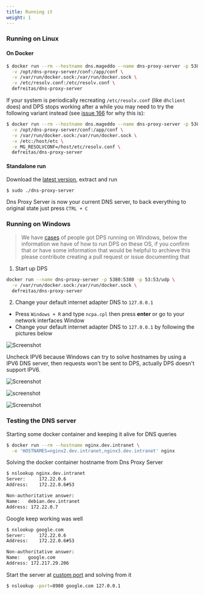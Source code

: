 ```yaml
---
title: Running it
weight: 1
---
```


### Running on Linux

#### On Docker

```bash
$ docker run --rm --hostname dns.mageddo --name dns-proxy-server -p 5380:5380 \
  -v /opt/dns-proxy-server/conf:/app/conf \
  -v /var/run/docker.sock:/var/run/docker.sock \
  -v /etc/resolv.conf:/etc/resolv.conf \
  defreitas/dns-proxy-server
```

If your system is periodically recreating `/etc/resolv.conf` (like `dhclient` does) and DPS stops working
after a while you may need to try the following variant instead (see
[issue 166](https://github.com/mageddo/dns-proxy-server/issues/166) for why this is):

```bash
$ docker run --rm --hostname dns.mageddo --name dns-proxy-server -p 5380:5380 \
  -v /opt/dns-proxy-server/conf:/app/conf \
  -v /var/run/docker.sock:/var/run/docker.sock \
  -v /etc:/host/etc \
  -e MG_RESOLVCONF=/host/etc/resolv.conf \
  defreitas/dns-proxy-server
```

#### Standalone run

Download the [latest version](https://github.com/mageddo/dns-proxy-server/releases), extract and run

	$ sudo ./dns-proxy-server

Dns Proxy Server is now your current DNS server, to back everything to original state just press `CTRL + C`

### Running on Windows

> We have [cases](https://github.com/mageddo/dns-proxy-server/issues/66) of people got DPS running on Windows,
below the information we have of how to run DPS on these OS, if you confirm that or have some information that
would be helpful to archieve this please contribute creating a pull request or issue documenting that

1. Start up DPS
```bash
docker run --name dns-proxy-server -p 5380:5380 -p 53:53/udp \
  -v /var/run/docker.sock:/var/run/docker.sock \ 
  defreitas/dns-proxy-server
```

2. Change your default internet adapter DNS to `127.0.0.1`

* Press `Windows + R` and type `ncpa.cpl` then press **enter** or go to your network interfaces Window
* Change your default internet adapter DNS to `127.0.0.1` by following the 
pictures below

![Screenshot](https://i.imgur.com/UAVUgLf.png?width=10pc&classes=shadow)

Uncheck IPV6 because Windows can try to solve hostnames by using a IPV6 DNS server,
then requests won't be sent to DPS, actually DPS doesn't support IPV6.

![Screenshot](https://i.imgur.com/DGPdFRD.png?width=10pc&classes=shadow)

![screenshot](https://i.imgur.com/EcZF6mG.png?width=10pc&classes=shadow)

![Screenshot](https://i.imgur.com/0bxASqd.png?width=10pc&classes=shadow)

### Testing the DNS server

Starting some docker container and keeping it alive for DNS queries

```bash
$ docker run --rm --hostname nginx.dev.intranet \
  -e 'HOSTNAMES=nginx2.dev.intranet,nginx3.dev.intranet' nginx
```

Solving the docker container hostname from Dns Proxy Server

```bash
$ nslookup nginx.dev.intranet
Server:		172.22.0.6
Address:	172.22.0.6#53

Non-authoritative answer:
Name:	debian.dev.intranet
Address: 172.22.0.7
```

Google keep working was well

```bash
$ nslookup google.com
Server:		172.22.0.6
Address:	172.22.0.6#53

Non-authoritative answer:
Name:	google.com
Address: 172.217.29.206
```

Start the server at [custom port](#configure-your-dns) and solving from it

```bash
$ nslookup -port=8980 google.com 127.0.0.1
```

[1]: https://imgur.com/a/LlDH8AM
